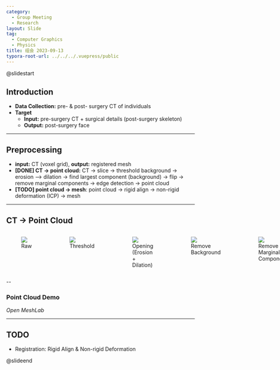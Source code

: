 ```yaml
---
category:
  - Group Meeting
  - Research
layout: Slide
tag:
  - Computer Graphics
  - Physics
title: 组会 2023-09-13
typora-root-url: ../../../.vuepress/public
---
```


@slidestart

## Introduction

- **Data Collection:** pre- & post- surgery CT of individuals
- **Target**
  - **Input:** pre-surgery CT + surgical details (post-surgery skeleton)
  - **Output:** post-surgery face

---

## Preprocessing

- **input:** CT (voxel grid), **output:** registered mesh
- **[DONE] CT -> point cloud:** CT -> slice -> threshold background -> erosion --> dilation -> find largest component (background) -> flip -> remove marginal components -> edge detection -> point cloud
- **[TODO] point cloud -> mesh**: point cloud -> rigid align -> non-rigid deformation (ICP) -> mesh

---

## CT -> Point Cloud

<div class="columns">
  <figure>
    <img src="/img/2023/2023-09-14T165806Z.png" />
    <figcaption> Raw </figcaption>
  </figure>
  <figure>
    <img src="/img/2023/2023-09-14T152809Z.png" />
    <figcaption> Threshold </figcaption>
  </figure>
  <figure>
    <img src="/img/2023/2023-09-14T152925Z.png" />
    <figcaption> Opening (Erosion + Dilation) </figcaption>
  </figure>
  <figure>
    <img src="/img/2023/2023-09-14T153003Z.png" />
    <figcaption> Remove Background </figcaption>
  </figure>
  <figure>
    <img src="/img/2023/2023-09-14T153106Z.png" />
    <figcaption> Remove Marginal Components </figcaption>
  </figure>
  <figure>
    <img src="/img/2023/2023-09-14T153133Z.png" />
    <figcaption> Edge Detection </figcaption>
  </figure>
</div>

--

### Point Cloud Demo

_Open MeshLab_

---

## TODO

- Registration: Rigid Align \& Non-rigid Deformation

@slideend
